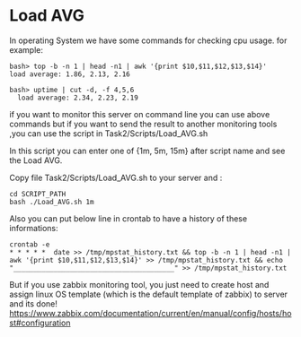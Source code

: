 # Load AVG
In operating System we have some commands for checking cpu usage.
for example:
```
bash> top -b -n 1 | head -n1 | awk '{print $10,$11,$12,$13,$14}'
load average: 1.86, 2.13, 2.16
```
```
bash> uptime | cut -d, -f 4,5,6
  load average: 2.34, 2.23, 2.19
```

if you want to monitor this server on command line you can use above commands but if you want to send the result to another monitoring tools ,you can use the script in Task2/Scripts/Load_AVG.sh 

In this script you can enter one of {1m, 5m, 15m} after script name and see the Load AVG.

Copy file Task2/Scripts/Load_AVG.sh to your server and :
```
cd SCRIPT_PATH
bash ./Load_AVG.sh 1m
```
Also you can put below line in crontab to have a history of these informations:

```
crontab -e
* * * * *  date >> /tmp/mpstat_history.txt && top -b -n 1 | head -n1 | awk '{print $10,$11,$12,$13,$14}' >> /tmp/mpstat_history.txt && echo "________________________________________" >> /tmp/mpstat_history.txt
```

But if you use zabbix monitoring tool, you just need to create host and assign linux OS template (which is the default template of zabbix) to server and its done!
<https://www.zabbix.com/documentation/current/en/manual/config/hosts/host#configuration>
